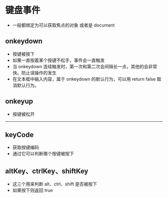 # 键盘事件
- 一般都绑定为可以获取焦点的对象 或者是 document
## onkeydown
- 按键被按下
- 如果一直按着某个按键不松手，事件会一直触发
- 当 onkeydown 连续触发时，第一次和第二次会间隔长一点，其他的会非常快。防止误操作的发生
- 在文本框中输入内容，属于 onkeydown 的默认行为，可以用 return false 取消默认行为。
## onkeyup
- 按键被松开
---
## keyCode 
- 获取按键编码
- 通过它可以判断哪个按键被按下
## altKey、ctrlKey、shiftKey
- 这三个用来判断 alt、ctrl、shift 是否被按下
- 如果按下则返回 true
